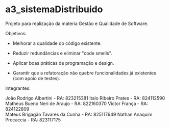 ﻿# a3_sistemaDistribuido

Projeto para realização da materia Gestão e Qualidade de Software.

Objetivos:

 - Melhorar a qualidade do código existente.

- Reduzir redundâncias e eliminar "code smells".

- Aplicar boas práticas de programação e design.

- Garantir que a refatoração não quebre funcionalidades já existentes (com apoio de testes).

Integrantes:


João Rodrigo Albertini - RA: 823215381
Italo Ribeiro Prates - RA: 824112590
Matheus Bueno Neri de Araujo - RA: 822160370
Victor França - RA: 824122809  
Mateus Brigagão Tavares da Cunha - RA: 825117649
Nathan Anaquim Procaccia - RA: 823117175
